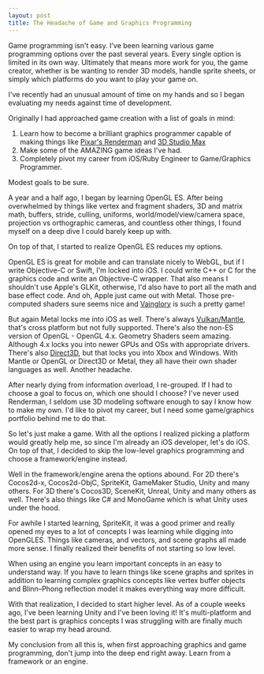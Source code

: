 ```yaml
---
layout: post
title: The Headache of Game and Graphics Programming
---
```

Game programming isn't easy. I've been learning various game programming options over the past several years. Every single option is limited in its own way. Ultimately that means more work for you, the game creator, whether is be wanting to render 3D models, handle sprite sheets, or simply which platforms do you want to play your game on.

I've recently had an unusual amount of time on my hands and so I began evaluating my needs against time of development. 

Originally I had approached game creation with a list of goals in mind:

1. Learn how to become a brilliant graphics programmer capable of making things like [Pixar's Renderman](https://en.wikipedia.org/wiki/RenderMan_\(software\)) and [3D Studio Max](https://en.wikipedia.org/wiki/Autodesk_3ds_Max)
2. Make some of the AMAZING game ideas I've had.
3. Completely pivot my career from iOS/Ruby Engineer to Game/Graphics Programmer. 

Modest goals to be sure. 

A year and a half ago, I began by learning OpenGL ES. After being overwhelmed by things like vertex and fragment shaders, 3D and matrix math, buffers, stride, culling, uniforms, world/model/view/camera space, projection vs orthographic cameras, and countless other things, I found myself on a deep dive I could barely keep up with. 

On top of that, I started to realize OpenGL ES reduces my options. 

OpenGL ES is great for mobile and can translate nicely to WebGL, but if I write Objective-C or Swift, I'm locked into iOS. I could write C++ or C for the graphics code and write an Objective-C wrapper. That also means I shouldn't use Apple's GLKit, otherwise, I'd also have to port all the math and base effect code. And oh, Apple just came out with Metal. Those pre-computed shaders sure seems nice and [Vainglory](https://en.wikipedia.org/wiki/Vainglory_\(video_game\)) is such a pretty game!

But again Metal locks me into iOS as well. There's always [Vulkan/Mantle](https://en.wikipedia.org/wiki/Vulkan_\(API\)), that's cross platform but not fully supported. There's also the non-ES version of OpenGL - OpenGL 4.x. Geometry Shaders seem amazing. Although 4.x locks you into newer GPUs and OSs with appropriate drivers. There's also [Direct3D](https://en.wikipedia.org/wiki/Direct3D), but that locks you into Xbox and Windows. With Mantle or OpenGL or Direct3D or Metal, they all have their own shader languages as well. Another headache. 

After nearly dying from information overload, I re-grouped. If I had to choose a goal to focus on, which one should I choose? I've never used Renderman, I seldom use 3D modeling software enough to say I know how to make my own. I'd like to pivot my career, but I need some game/graphics portfolio behind me to do that. 

So let's just make a game. With all the options I realized picking a platform would greatly help me, so since I'm already an iOS developer, let's do iOS. On top of that, I decided to skip the low-level graphics programming and choose a framework/engine instead. 

Well in the framework/engine arena the options abound. For 2D there's Cocos2d-x, Cocos2d-ObjC, SpriteKit, GameMaker Studio, Unity and many others. For 3D there's Cocos3D, SceneKit, Unreal, Unity and many others as well. There's also things like C# and MonoGame which is what Unity uses under the hood. 

For awhile I started learning, SpriteKit, it was a good primer and really opened my eyes to a lot of concepts I was learning while digging into OpenGLES. 
Things like cameras, and vectors, and scene graphs all made more sense. I finally realized their benefits of not starting so low level. 

When using an engine you learn important concepts in an easy to understand way. If you have to learn things like scene graphs and sprites in addition to learning complex graphics concepts like vertex buffer objects and Blinn–Phong reflection model it makes everything way more difficult.

With that realization, I decided to start higher level. As of a couple weeks ago, I've been learning Unity and I've been loving it! It's multi-platform and the best part is graphics concepts I was struggling with are finally much easier to wrap my head around.  

My conclusion from all this is, when first approaching graphics and game programming, don't jump into the deep end right away. Learn from a framework or an engine. 

